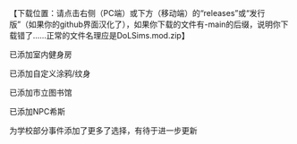 【下载位置：请点击右侧（PC端）或下方（移动端）的“releases”或“发行版”（如果你的github界面汉化了），如果你下载的文件有-main的后缀，说明你下载错了……正常的文件名理应是DoLSims.mod.zip】

已添加室内健身房

已添加自定义涂鸦/纹身

已添加市立图书馆

已添加NPC希斯

为学校部分事件添加了更多了选择，有待于进一步更新
